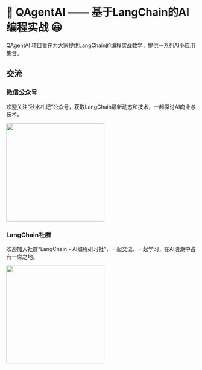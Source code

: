 # 🚀 QAgentAI —— 基于LangChain的AI编程实战 😀


QAgentAI 项目旨在为大家提供LangChain的编程实战教学，提供一系列AI小应用集合。




## 交流

### 微信公众号

欢迎关注“秋水札记”公众号，获取LangChain最新动态和技术，一起探讨AI商业与技术。

<img src="https://qagentai-blog.oss-cn-qingdao.aliyuncs.com/static/images/qiushuizhaji-wxgzh.jpg" width="260px">

### LangChain社群 
欢迎加入社群“LangChain - AI编程研习社”，一起交流、一起学习，在AI浪潮中占有一席之地。  

<img src="https://qagentai-blog.oss-cn-qingdao.aliyuncs.com/static/images/qiushui-weixin.jpg" width="260px">

